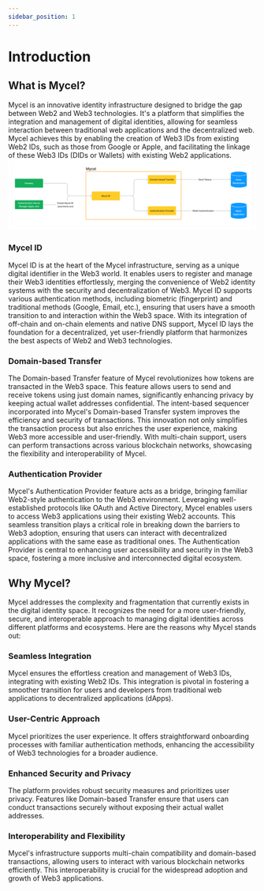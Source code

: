 ```yaml
---
sidebar_position: 1
---
```


# Introduction

## What is Mycel?

Mycel is an innovative identity infrastructure designed to bridge the gap between Web2 and Web3 technologies. It's a platform that simplifies the integration and management of digital identities, allowing for seamless interaction between traditional web applications and the decentralized web. Mycel achieves this by enabling the creation of Web3 IDs from existing Web2 IDs, such as those from Google or Apple, and facilitating the linkage of these Web3 IDs (DIDs or Wallets) with existing Web2 applications.
![overview](../assets/overview.png)

### Mycel ID

Mycel ID is at the heart of the Mycel infrastructure, serving as a unique digital identifier in the Web3 world.
It enables users to register and manage their Web3 identities effortlessly, merging the convenience of Web2 identity systems with the security and decentralization of Web3.
Mycel ID supports various authentication methods, including biometric (fingerprint) and traditional methods (Google, Email, etc.), ensuring that users have a smooth transition to and interaction within the Web3 space. With its integration of off-chain and on-chain elements and native DNS support, Mycel ID lays the foundation for a decentralized, yet user-friendly platform that harmonizes the best aspects of Web2 and Web3 technologies.

### Domain-based Transfer

The Domain-based Transfer feature of Mycel revolutionizes how tokens are transacted in the Web3 space. This feature allows users to send and receive tokens using just domain names, significantly enhancing privacy by keeping actual wallet addresses confidential.
The intent-based sequencer incorporated into Mycel's Domain-based Transfer system improves the efficiency and security of transactions. This innovation not only simplifies the transaction process but also enriches the user experience, making Web3 more accessible and user-friendly.
With multi-chain support, users can perform transactions across various blockchain networks, showcasing the flexibility and interoperability of Mycel.

### Authentication Provider

Mycel's Authentication Provider feature acts as a bridge, bringing familiar Web2-style authentication to the Web3 environment. Leveraging well-established protocols like OAuth and Active Directory, Mycel enables users to access Web3 applications using their existing Web2 accounts.
This seamless transition plays a critical role in breaking down the barriers to Web3 adoption, ensuring that users can interact with decentralized applications with the same ease as traditional ones. The Authentication Provider is central to enhancing user accessibility and security in the Web3 space, fostering a more inclusive and interconnected digital ecosystem.

## Why Mycel?

Mycel addresses the complexity and fragmentation that currently exists in the digital identity space. It recognizes the need for a more user-friendly, secure, and interoperable approach to managing digital identities across different platforms and ecosystems. Here are the reasons why Mycel stands out:

### Seamless Integration

Mycel ensures the effortless creation and management of Web3 IDs, integrating with existing Web2 IDs. This integration is pivotal in fostering a smoother transition for users and developers from traditional web applications to decentralized applications (dApps).

### User-Centric Approach

Mycel prioritizes the user experience. It offers straightforward onboarding processes with familiar authentication methods, enhancing the accessibility of Web3 technologies for a broader audience.

### Enhanced Security and Privacy

The platform provides robust security measures and prioritizes user privacy. Features like Domain-based Transfer ensure that users can conduct transactions securely without exposing their actual wallet addresses.

### Interoperability and Flexibility

Mycel's infrastructure supports multi-chain compatibility and domain-based transactions, allowing users to interact with various blockchain networks efficiently. This interoperability is crucial for the widespread adoption and growth of Web3 applications.
